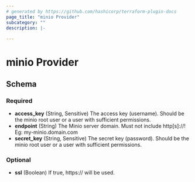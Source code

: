 ```yaml
---
# generated by https://github.com/hashicorp/terraform-plugin-docs
page_title: "minio Provider"
subcategory: ""
description: |-
  
---
```


# minio Provider





<!-- schema generated by tfplugindocs -->
## Schema

### Required

- **access_key** (String, Sensitive) The access key (username).
Should be the minio root user or a user with sufficient permissions.
- **endpoint** (String) The Minio server domain.
Must not include http[s]://!
Eg: my-minio.domain.com
- **secret_key** (String, Sensitive) The secret key (password).
Should be the minio root user or a user with sufficient permissions.

### Optional

- **ssl** (Boolean) If true, https:// will be used.
